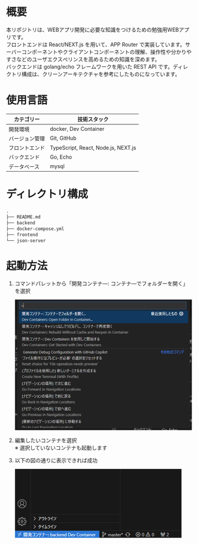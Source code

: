 # 概要

本リポジトリは、WEBアプリ開発に必要な知識をつけるための勉強用WEBアプリです。  
フロントエンドは React/NEXT.js を用いて、APP Router で実装しています。サーバーコンポーネントやクライアントコンポーネントの理解、操作性や分かりやすさなどのユーザエクスぺリンスを高めるための知識を深めます。  
バックエンドは golang/echo フレームワークを用いた REST API です。ディレクトリ構成は、クリーンアーキテクチャを参考にしたものになっています。

# 使用言語

|カテゴリー|技術スタック|
| ---- | ---- |
| 開発環境 | docker, Dev Container |
| バージョン管理 | Git, GitHub|
| フロントエンド | TypeScript, React, Node.js, NEXT.js |
| バックエンド | Go, Echo |
| データベース | mysql |

# ディレクトリ構成

````plaintext
.
├── README.md               
├── backend
├── docker-compose.yml
├── frontend
└── json-server

```` 

# 起動方法

1. コマンドパレットから「開発コンテナ―: コンテナ―でフォルダーを開く」を選択

   ![alt text](/.image/image.png)

2. 編集したいコンテナを選択  
   ※ 選択していないコンテナも起動します

3. 以下の図の通りに表示できれば成功

   ![alt text](/.image/image2.png)